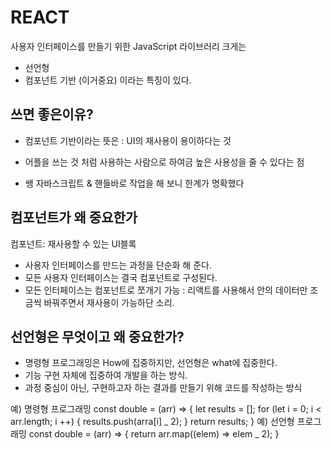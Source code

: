 # REACT

사용자 인터페이스를 만들기 위한 JavaScript 라이브러리
크게는

- 선언형
- 컴포넌트 기반 (이거중요)
  이라는 특징이 있다.

## 쓰면 좋은이유?

- 컴포넌트 기반이라는 뜻은 : UI의 재사용이 용이하다는 것

- 어플을 쓰는 것 처럼 사용하는 사람으로 하여금 높은 사용성을 줄 수 있다는 점

- 쌩 자바스크립트 & 핸들바로 작업을 해 보니 한계가 명확했다

## 컴포넌트가 왜 중요한가

컴포넌트: 재사용할 수 있는 UI블록

- 사용자 인터페이스를 만드는 과정을 단순화 해 준다.
- 모든 사용자 인터페이스는 결국 컴포넌트로 구성된다.
- 모든 인터페이스는 컴포넌트로 쪼개기 가능 : 리액트를 사용해서 안의 데이터만 조금씩 바꿔주면서 재사용이 가능하단 소리.

## 선언형은 무엇이고 왜 중요한가?

- 명령형 프로그래밍은 How에 집중하지만, 선언형은 what에 집중한다.
- 기능 구현 자체에 집중하여 개발을 하는 방식.
- 과정 중심이 아닌, 구현하고자 하는 결과를 만들기 위해 코드를 작성하는 방식

예) 명령형 프로그래밍
const double = (arr) => {
let results = [];
for (let i = 0; i < arr.length; i ++) {
results.push(arra[i] _ 2);
}
return results;
}
예) 선언형 프로그래밍
const double = (arr) => {
return arr.map((elem) => elem _ 2);
}
